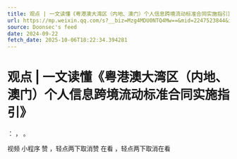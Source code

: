 ```yaml
---
title: 观点 | 一文读懂《粤港澳大湾区（内地、澳门）个人信息跨境流动标准合同实施指引》
url: https://mp.weixin.qq.com/s?__biz=Mzg4MDU0NTQ4Mw==&mid=2247523844&idx=1&sn=c6d8e328ad0eac0451186eff352cf3d1
source: Doonsec's feed
date: 2024-09-22
fetch_date: 2025-10-06T18:22:34.394281
---
```


# 观点 | 一文读懂《粤港澳大湾区（内地、澳门）个人信息跨境流动标准合同实施指引》

：
，
。

视频
小程序
赞
，轻点两下取消赞
在看
，轻点两下取消在看